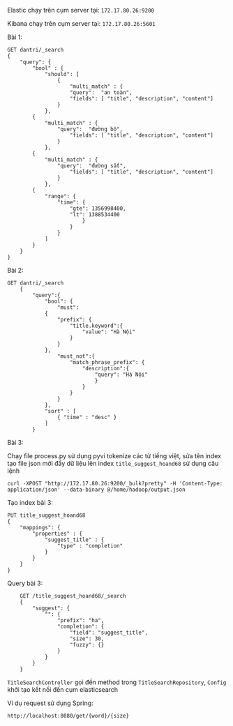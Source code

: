 Elastic chạy trên cụm server tại: `172.17.80.26:9200`

Kibana chạy trên cụm server tại: `172.17.80.26:5601`

Bài 1:

    GET dantri/_search
    {
        "query": {
            "bool" : {
                "should": [
                    {
                        "multi_match" : {
                        "query":  "an toàn",
                        "fields": [ "title", "description", "content"]
                    }
                },
            {
                "multi_match" : {
                    "query":  "đường bộ",
                        "fields": [ "title", "description", "content"]
                    }
                },
            {
                "multi_match" : {
                    "query":  "đường sắt",
                        "fields": [ "title", "description", "content"]
                    }
                },
            {
                "range": {
                    "time": {
                        "gte": 1356998400,
                        "lt": 1388534400
                            }
                        }
                    }
                ]
            }
        }
    }

Bài 2:
    
    GET dantri/_search
        {
            "query":{
                "bool": {
                    "must":
                {
                    "prefix": {
                        "title.keyword":{
                            "value": "Hà Nội"
                        }
                    }    
                },
                    "must_not":{
                        "match_phrase_prefix": {
                            "description":{
                                "query": "Hà Nội"
                                }
                            }
                        }
                    }
                },
                "sort" : [
                    { "time" : "desc" }
                ]
            }

Bài 3:

Chạy file process.py sử dụng pyvi tokenize các từ tiếng việt, sửa tên index tạo file json mới đẩy dữ liệu lên index `title_suggest_hoand68` sử dụng câu lệnh 

    curl -XPOST "http://172.17.80.26:9200/_bulk?pretty" -H 'Content-Type: application/json' --data-binary @/home/hadoop/output.json

Tạo index bài 3:

    PUT title_suggest_hoand68
    {
        "mappings": {
            "properties" : {
                "suggest_title" : {
                    "type" : "completion"
                }
            }
        }
    }

Query bài 3:

        GET /title_suggest_hoand68/_search
        {
            "suggest": {
                "": {
                    "prefix": "ha",
                    "completion": {
                        "field": "suggest_title",
                        "size": 30,
                        "fuzzy": {}
                    }
                }
            }
        }

`TitleSearchController` gọi đến method trong `TitleSearchRepository`, `Config` khởi tạo kết nối đến cụm elasticsearch

Ví dụ request sử dụng Spring:

    http://localhost:8080/get/{word}/{size}






